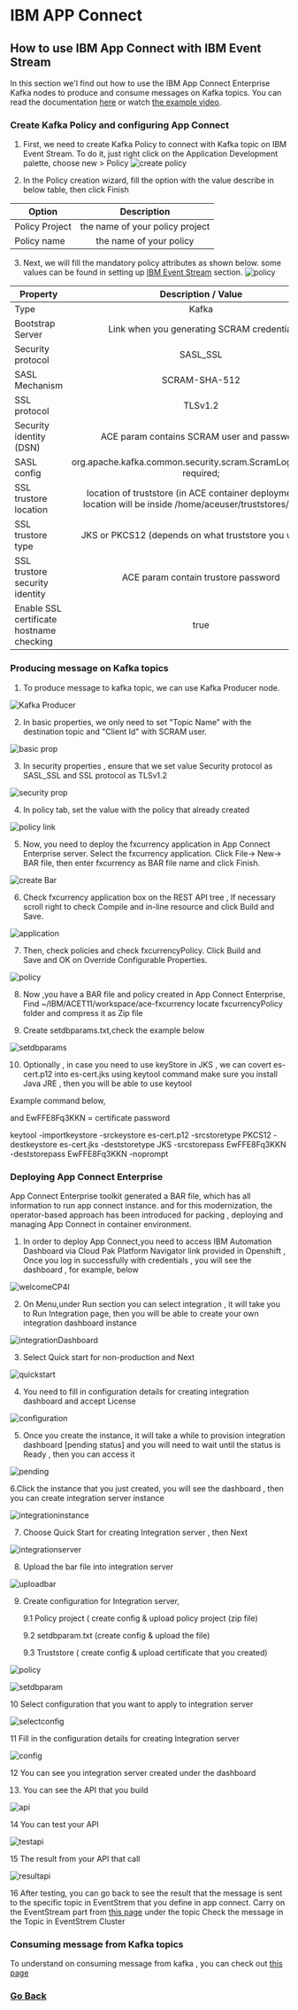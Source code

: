 # IBM APP Connect
## How to use IBM App Connect with IBM Event Stream
In this section we'l find out how to use the IBM App Connect Enterprise Kafka nodes to produce and consume messages on Kafka topics. You can read the documentation [here](https://www.ibm.com/docs/en/app-connect/12.0?topic=messages-using-kafka-app-connect-enterprise) or watch [the example video](https://youtu.be/XyNy7TcfJOc).
### Create Kafka Policy and configuring App Connect
1. First, we need to create Kafka Policy to connect with Kafka topic on IBM Event Stream. To do it, just right click on the Application Development palette, choose new > Policy
![create policy](img/01-Create%20Policy.jpg)

2. In the Policy creation wizard, fill the option with the value describe in below table, then click Finish

| Option        | Description          |
| ------------- |:---------------:|
| Policy Project             | the name of your policy project             |
| Policy name | the name of your policy |

3. Next, we will fill the mandatory policy attributes as shown below. some values can be found in setting up [IBM Event Stream](../IBM%20Event%20Streams/README.md#Preparing%20Client%20Connection) section.
![policy](img/37-policyproject.jpeg)

| Property       | Description / Value          |
| ------------- |:---------------:|
| Type  | Kafka  |
| Bootstrap Server  | Link when you generating SCRAM credential  |
| Security protocol  | SASL_SSL  |
| SASL Mechanism  | SCRAM-SHA-512  |
| SSL protocol  | TLSv1.2  |
| Security identity (DSN)  | ACE param contains SCRAM user and password   |
| SASL config  | org.apache.kafka.common.security.scram.ScramLoginModule required;  |
| SSL trustore location  | location of truststore (in ACE container deployment the location will be inside /home/aceuser/truststores/ folder)  |
| SSL trustore type  | JKS or PKCS12 (depends on what truststore you will use)  |
| SSL trustore security identity  | ACE param contain trustore password  |
| Enable SSL certificate hostname checking  | true  |

### Producing message on Kafka topics
1. To produce message to kafka topic, we can use Kafka Producer node.

![Kafka Producer](img/03-kafka%20producer%20node.jpg)

2. In basic properties, we only need to set "Topic Name" with the destination topic and "Client Id" with SCRAM user.

![basic prop](img/15-kafka%20producer%20basic%20properties.jpeg)

3. In security properties , ensure that we set value  Security protocol as SASL_SSL and SSL protocol as TLSv1.2

![security prop](img/16-security%20properties.jpeg) 

4. In policy tab, set the value with the policy that already created

![policy link](img/05-kafka%20producer%20policy.png)

5. Now, you need to deploy the fxcurrency application in App Connect Enterprise server. Select the fxcurrency application. 
Click File-> New-> BAR file, then enter fxcurrency as BAR file name and click Finish.

![create Bar](img/17-create%20bar.jpeg)

6. Check fxcurrency application box on the REST API tree , If necessary scroll right to check Compile and in-line resource and click Build and Save.

![application](img/18-build%20app.jpeg)

7. Then, check policies and check fxcurrencyPolicy. Click Build and Save and OK on Override Configurable Properties.

![policy](img/19-build%20policy.jpeg)

8. Now ,you have a BAR file and policy created in App Connect Enterprise, Find ~/IBM/ACET11/workspace/ace-fxcurrency
locate fxcurrencyPolicy folder and compress it as Zip file

9. Create setdbparams.txt,check the example below 

![setdbparams](img/20-set%20dbparams.jpeg)

10. Optionally , in case you need to use keyStore in JKS , we can covert es-cert.p12 into es-cert.jks using keytool command
make sure you install Java JRE , then you will be able to use keytool

Example command below, 

and EwFFE8Fq3KKN = certificate password

keytool -importkeystore -srckeystore es-cert.p12 -srcstoretype PKCS12 -destkeystore es-cert.jks -deststoretype JKS -srcstorepass EwFFE8Fq3KKN -deststorepass EwFFE8Fq3KKN -noprompt

### Deploying App Connect Enterprise

App Connect Enterprise toolkit generated a BAR file, which has all information to run app connect instance.
and for this modernization, the operator-based approach has been introduced for packing , deploying and 
managing App Connect in container environment. 

1. In order to deploy App Connect,you need to access IBM Automation Dashboard via Cloud Pak Platform Navigator link provided in Openshift , Once you log in successfully with credentials , you will see the dashboard , for example, below

![welcomeCP4I](img/21-welcome%20cp4i.jpeg)

2. On Menu,under Run section you can select integration , it will take you to Run Integration page, then you will be able to create your own integration dashboard instance

![integrationDashboard](img/22-integration%20dashboard.jpeg)

3. Select Quick start for non-production and Next 

![quickstart](img/23-quickstart.jpeg)

4. You need to fill in configuration details for creating integration dashboard and accept License

![configuration](img/24-configuration.jpeg)

5. Once you create the instance, it will take a while to provision integration dashboard [pending status]  and you will need to wait until the status is Ready , then you can access it

![pending](img/25-pending.jpeg)

6.Click the instance that you just created,  you will see the dashboard , then you can create integration server instance

![integrationinstance](img/26-integration%20instance.jpeg)

7. Choose Quick Start for creating Integration server , then Next
       
![integrationserver](img/27-integration%20server.jpeg)

8. Upload the bar file into integration server

![uploadbar](img/28-upload%20bar.jpeg)

9. Create configuration for Integration server, 

   9.1 Policy project  ( create config & upload policy project (zip file)

   9.2 setdbparam.txt (create config & upload the file)

   9.3 Truststore ( create config & upload certificate that you created)

![policy](img/29-policy%20project.jpeg)
        
![setdbparam](img/30-setdbparam.jpeg)
       
10 Select configuration that you want to apply to integration server 

![selectconfig](img/31-selectconfig.jpeg)

11 Fill in the configuration details for creating Integration server

![config](img/32-config.jpeg)

12  You can see you integration server created under the dashboard

13. You can see the API that you build 

![api](img/34-api.jpeg)
        
14  You can test your API

![testapi](img/35-testapi.jpeg)
       
15 The result from your API that call 

![resultapi](img/36-resultapi.jpeg)

16 After testing, you can go back to see the result that the message is
sent to the specific topic in EventStrem that you define in app connect.
Carry on the EventStream part from [this page](https://github.ibm.com/ASEANZK-CP4I-Practicum/scenario1/tree/main/Solution%20build/IBM%20Event%20Streams)  under the topic Check the message in the Topic in EventStrem Cluster

      
      
### Consuming message from Kafka topics

To understand on consuming message from kafka , you can check out 
[this page](https://www.ibm.com/docs/en/app-connect/11.0.0?topic=enterprise-consuming-messages-from-kafka-topics) 


### [Go Back](/scenario1/README.md)